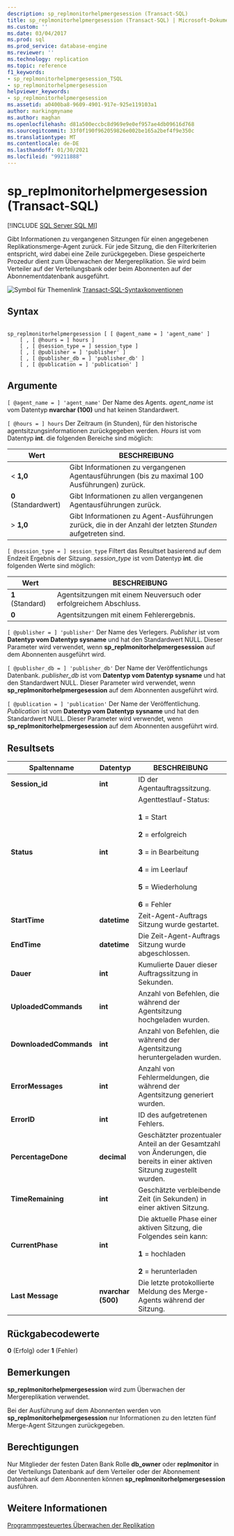 ```yaml
---
description: sp_replmonitorhelpmergesession (Transact-SQL)
title: sp_replmonitorhelpmergesession (Transact-SQL) | Microsoft-Dokumentation
ms.custom: ''
ms.date: 03/04/2017
ms.prod: sql
ms.prod_service: database-engine
ms.reviewer: ''
ms.technology: replication
ms.topic: reference
f1_keywords:
- sp_replmonitorhelpmergesession_TSQL
- sp_replmonitorhelpmergesession
helpviewer_keywords:
- sp_replmonitorhelpmergesession
ms.assetid: a0400ba8-9609-4901-917e-925e119103a1
author: markingmyname
ms.author: maghan
ms.openlocfilehash: d81a500eccbc8d969e9e0ef957ae4db09616d768
ms.sourcegitcommit: 33f0f190f962059826e002be165a2bef4f9e350c
ms.translationtype: MT
ms.contentlocale: de-DE
ms.lasthandoff: 01/30/2021
ms.locfileid: "99211888"
---
```

# <a name="sp_replmonitorhelpmergesession-transact-sql"></a>sp_replmonitorhelpmergesession (Transact-SQL)
[!INCLUDE [SQL Server SQL MI](../../includes/applies-to-version/sql-asdbmi.md)]

  Gibt Informationen zu vergangenen Sitzungen für einen angegebenen Replikationsmerge-Agent zurück. Für jede Sitzung, die den Filterkriterien entspricht, wird dabei eine Zeile zurückgegeben. Diese gespeicherte Prozedur dient zum Überwachen der Mergereplikation. Sie wird beim Verteiler auf der Verteilungsbank oder beim Abonnenten auf der Abonnementdatenbank ausgeführt.  
  
 ![Symbol für Themenlink](../../database-engine/configure-windows/media/topic-link.gif "Symbol für Themenlink") [Transact-SQL-Syntaxkonventionen](../../t-sql/language-elements/transact-sql-syntax-conventions-transact-sql.md)  
  
## <a name="syntax"></a>Syntax  
  
```  
  
sp_replmonitorhelpmergesession [ [ @agent_name = ] 'agent_name' ]  
    [ , [ @hours = ] hours ]  
    [ , [ @session_type = ] session_type ]  
    [ , [ @publisher = ] 'publisher' ]  
    [ , [ @publisher_db = ] 'publisher_db' ]  
    [ , [ @publication = ] 'publication' ]   
```  
  
## <a name="arguments"></a>Argumente  
`[ @agent_name = ] 'agent_name'` Der Name des Agents. *agent_name* ist vom Datentyp **nvarchar (100)** und hat keinen Standardwert.  
  
`[ @hours = ] hours` Der Zeitraum (in Stunden), für den historische agentsitzungsinformationen zurückgegeben werden. *Hours* ist vom Datentyp **int**. die folgenden Bereiche sind möglich:  
  
|Wert|BESCHREIBUNG|  
|-----------|-----------------|  
|< **1,0**|Gibt Informationen zu vergangenen Agentausführungen (bis zu maximal 100 Ausführungen) zurück.|  
|**0** (Standardwert)|Gibt Informationen zu allen vergangenen Agentausführungen zurück.|  
|> **1,0**|Gibt Informationen zu Agent-Ausführungen zurück, die in der Anzahl der letzten *Stunden* aufgetreten sind.|  
  
`[ @session_type = ] session_type` Filtert das Resultset basierend auf dem Endzeit Ergebnis der Sitzung. *session_type* ist vom Datentyp **int**. die folgenden Werte sind möglich:  
  
|Wert|BESCHREIBUNG|  
|-----------|-----------------|  
|**1** (Standard)|Agentsitzungen mit einem Neuversuch oder erfolgreichem Abschluss.|  
|**0**|Agentsitzungen mit einem Fehlerergebnis.|  
  
`[ @publisher = ] 'publisher'` Der Name des Verlegers. *Publisher* ist vom **Datentyp vom Datentyp sysname** und hat den Standardwert NULL. Dieser Parameter wird verwendet, wenn **sp_replmonitorhelpmergesession** auf dem Abonnenten ausgeführt wird.  
  
`[ @publisher_db = ] 'publisher_db'` Der Name der Veröffentlichungs Datenbank. *publisher_db* ist vom **Datentyp vom Datentyp sysname** und hat den Standardwert NULL. Dieser Parameter wird verwendet, wenn **sp_replmonitorhelpmergesession** auf dem Abonnenten ausgeführt wird.  
  
`[ @publication = ] 'publication'` Der Name der Veröffentlichung. *Publication* ist vom **Datentyp vom Datentyp sysname** und hat den Standardwert NULL. Dieser Parameter wird verwendet, wenn **sp_replmonitorhelpmergesession** auf dem Abonnenten ausgeführt wird.  
  
## <a name="result-sets"></a>Resultsets  
  
|Spaltenname|Datentyp|BESCHREIBUNG|  
|-----------------|---------------|-----------------|  
|**Session_id**|**int**|ID der Agentauftragssitzung.|  
|**Status**|**int**|Agenttestlauf-Status:<br /><br /> **1** = Start<br /><br /> **2** = erfolgreich<br /><br /> **3** = in Bearbeitung<br /><br /> **4** = im Leerlauf<br /><br /> **5** = Wiederholung<br /><br /> **6** = Fehler|  
|**StartTime**|**datetime**|Zeit-Agent-Auftrags Sitzung wurde gestartet.|  
|**EndTime**|**datetime**|Die Zeit-Agent-Auftrags Sitzung wurde abgeschlossen.|  
|**Dauer**|**int**|Kumulierte Dauer dieser Auftragssitzung in Sekunden.|  
|**UploadedCommands**|**int**|Anzahl von Befehlen, die während der Agentsitzung hochgeladen wurden.|  
|**DownloadedCommands**|**int**|Anzahl von Befehlen, die während der Agentsitzung heruntergeladen wurden.|  
|**ErrorMessages**|**int**|Anzahl von Fehlermeldungen, die während der Agentsitzung generiert wurden.|  
|**ErrorID**|**int**|ID des aufgetretenen Fehlers.|  
|**PercentageDone**|**decimal**|Geschätzter prozentualer Anteil an der Gesamtzahl von Änderungen, die bereits in einer aktiven Sitzung zugestellt wurden.|  
|**TimeRemaining**|**int**|Geschätzte verbleibende Zeit (in Sekunden) in einer aktiven Sitzung.|  
|**CurrentPhase**|**int**|Die aktuelle Phase einer aktiven Sitzung, die Folgendes sein kann:<br /><br /> **1** = hochladen<br /><br /> **2** = herunterladen|  
|**Last Message**|**nvarchar (500)**|Die letzte protokollierte Meldung des Merge-Agents während der Sitzung.|  
  
## <a name="return-code-values"></a>Rückgabecodewerte  
 **0** (Erfolg) oder **1** (Fehler)  
  
## <a name="remarks"></a>Bemerkungen  
 **sp_replmonitorhelpmergesession** wird zum Überwachen der Mergereplikation verwendet.  
  
 Bei der Ausführung auf dem Abonnenten werden von **sp_replmonitorhelpmergesession** nur Informationen zu den letzten fünf Merge-Agent Sitzungen zurückgegeben.  
  
## <a name="permissions"></a>Berechtigungen  
 Nur Mitglieder der festen Daten Bank Rolle **db_owner** oder **replmonitor** in der Verteilungs Datenbank auf dem Verteiler oder der Abonnement Datenbank auf dem Abonnenten können **sp_replmonitorhelpmergesession** ausführen.  
  
## <a name="see-also"></a>Weitere Informationen  
 [Programmgesteuertes Überwachen der Replikation](../../relational-databases/replication/monitor/programmatically-monitor-replication.md)  
  
  
